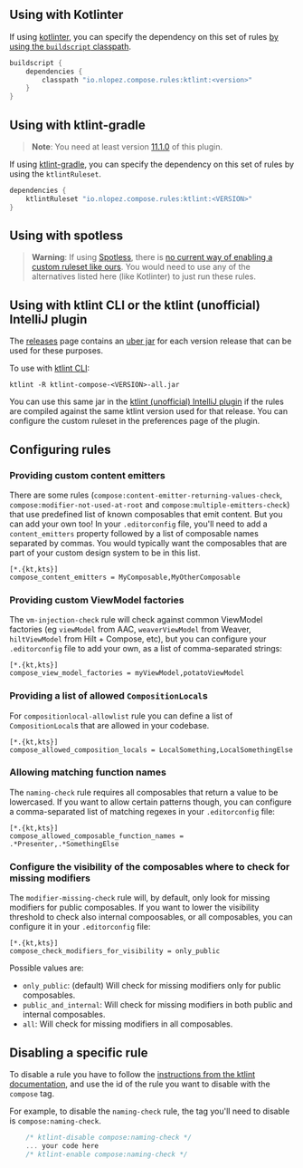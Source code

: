 ## Using with Kotlinter

If using [kotlinter](https://github.com/jeremymailen/kotlinter-gradle), you can specify the dependency on this set of rules [by using the `buildscript` classpath](https://github.com/jeremymailen/kotlinter-gradle#custom-rules).

```groovy
buildscript {
    dependencies {
        classpath "io.nlopez.compose.rules:ktlint:<version>"
    }
}
```

## Using with ktlint-gradle

> **Note**: You need at least version [11.1.0](https://github.com/JLLeitschuh/ktlint-gradle/releases/tag/v11.1.0) of this plugin.

If using [ktlint-gradle](https://github.com/JLLeitschuh/ktlint-gradle), you can specify the dependency on this set of rules by using the `ktlintRuleset`.

```groovy
dependencies {
    ktlintRuleset "io.nlopez.compose.rules:ktlint:<VERSION>"
}
```

## Using with spotless

> **Warning**: If using [Spotless](https://github.com/diffplug/spotless), there is [no current way of enabling a custom ruleset like ours](https://github.com/diffplug/spotless/issues/1220). You would need to use any of the alternatives listed here (like Kotlinter) to just run these rules.

## Using with ktlint CLI or the ktlint (unofficial) IntelliJ plugin

The [releases](https://github.com/mrmans0n/compose-rules/releases) page contains an [uber jar](https://stackoverflow.com/questions/11947037/what-is-an-uber-jar) for each version release that can be used for these purposes.

To use with [ktlint CLI](https://ktlint.github.io/#getting-started):
```shell
ktlint -R ktlint-compose-<VERSION>-all.jar
```

You can use this same jar in the [ktlint (unofficial) IntelliJ plugin](https://plugins.jetbrains.com/plugin/15057-ktlint-unofficial-) if the rules are compiled against the same ktlint version used for that release. You can configure the custom ruleset in the preferences page of the plugin.

## Configuring rules

### Providing custom content emitters

There are some rules (`compose:content-emitter-returning-values-check`, `compose:modifier-not-used-at-root` and `compose:multiple-emitters-check`) that use predefined list of known composables that emit content. But you can add your own too! In your `.editorconfig` file, you'll need to add a `content_emitters` property followed by a list of composable names separated by commas. You would typically want the composables that are part of your custom design system to be in this list.

```editorconfig
[*.{kt,kts}]
compose_content_emitters = MyComposable,MyOtherComposable
```

### Providing custom ViewModel factories

The `vm-injection-check` rule will check against common ViewModel factories (eg `viewModel` from AAC, `weaverViewModel` from Weaver, `hiltViewModel` from Hilt + Compose, etc), but you can configure your `.editorconfig` file to add your own, as a list of comma-separated strings:

```editorconfig
[*.{kt,kts}]
compose_view_model_factories = myViewModel,potatoViewModel
```

### Providing a list of allowed `CompositionLocal`s

For `compositionlocal-allowlist` rule you can define a list of `CompositionLocal`s that are allowed in your codebase.

```editorconfig
[*.{kt,kts}]
compose_allowed_composition_locals = LocalSomething,LocalSomethingElse
```

### Allowing matching function names

The `naming-check` rule requires all composables that return a value to be lowercased. If you want to allow certain patterns though, you can configure a comma-separated list of matching regexes in your `.editorconfig` file:

```editorconfig
[*.{kt,kts}]
compose_allowed_composable_function_names = .*Presenter,.*SomethingElse
```

### Configure the visibility of the composables where to check for missing modifiers

The `modifier-missing-check` rule will, by default, only look for missing modifiers for public composables. If you want to lower the visibility threshold to check also internal compoosables, or all composables, you can configure it in your `.editorconfig` file:

```editorconfig
[*.{kt,kts}]
compose_check_modifiers_for_visibility = only_public
```

Possible values are:
* `only_public`: (default) Will check for missing modifiers only for public composables.
* `public_and_internal`: Will check for missing modifiers in both public and internal composables.
* `all`: Will check for missing modifiers in all composables.

## Disabling a specific rule

To disable a rule you have to follow the [instructions from the ktlint documentation](https://github.com/pinterest/ktlint#how-do-i-suppress-an-errors-for-a-lineblockfile), and use the id of the rule you want to disable with the `compose` tag.

For example, to disable the `naming-check` rule, the tag you'll need to disable is `compose:naming-check`.

```kotlin
    /* ktlint-disable compose:naming-check */
    ... your code here
    /* ktlint-enable compose:naming-check */
```
